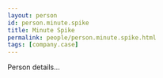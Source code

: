 ```yaml
---
layout: person
id: person.minute.spike
title: Minute Spike
permalink: people/person.minute.spike.html
tags: [company.case]
---
```


Person details...